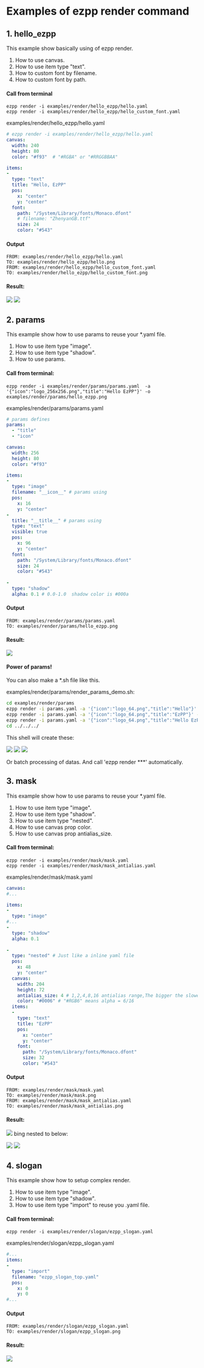 # Examples of ezpp render command

## 1. hello_ezpp

This example show basically using of ezpp render. 
1. How to use canvas.
2. How to use item type "text".
3. How to custom font by filename.
4. How to custom font by path.

#### Call from terminal
```text
ezpp render -i examples/render/hello_ezpp/hello.yaml
ezpp render -i examples/render/hello_ezpp/hello_custom_font.yaml
```

examples/render/hello_ezpp/hello.yaml
```yaml
# ezpp render -i examples/render/hello_ezpp/hello.yaml
canvas:
  width: 240
  height: 80
  color: "#f93"  # "#RGBA" or "#RRGGBBAA"

items:
- 
  type: "text"
  title: "Hello, EzPP"
  pos:
    x: "center"
    y: "center"
  font:
    path: "/System/Library/fonts/Monaco.dfont"
    # filename: "ZhenyanGB.ttf"
    size: 24
    color: "#543"
```
#### Output
```text
FROM: examples/render/hello_ezpp/hello.yaml
TO: examples/render/hello_ezpp/hello.png
FROM: examples/render/hello_ezpp/hello_custom_font.yaml
TO: examples/render/hello_ezpp/hello_custom_font.png
```

#### Result:

![](hello_ezpp/hello.png)
![](hello_ezpp/hello_custom_font.png)

## 2. params

This example show how to use params to reuse your *.yaml file.
1. How to use item type "image".
2. How to use item type  "shadow".
3. How to use params.

#### Call from terminal:
```text
ezpp render -i examples/render/params/params.yaml  -a '{"icon":"logo_256x256.png","title":"Hello EzPP"}' -o examples/render/params/hello_ezpp.png
```
examples/render/params/params.yaml
```yaml
# params defines
params: 
  - "title"
  - "icon"

canvas:
  width: 256
  height: 80
  color: "#f93" 

items:
-
  type: "image"
  filename: "__icon__" # params using
  pos:
    x: 16
    y: "center"
- 
  title: "__title__" # params using
  type: "text"
  visible: true
  pos:
    x: 96
    y: "center"
  font:
    path: "/System/Library/fonts/Monaco.dfont"
    size: 24
    color: "#543"
        
-
  type: "shadow"
  alpha: 0.1 # 0.0-1.0  shadow color is #000a

```
#### Output
```text
FROM: examples/render/params/params.yaml
TO: examples/render/params/hello_ezpp.png
```

#### Result:

![](params/hello_ezpp.png)

#### Power of params!

You can also make a *.sh file like this.

examples/render/params/render_params_demo.sh:
```bash
cd examples/render/params
ezpp render -i params.yaml -a '{"icon":"logo_64.png","title":"Hello"}' -o hello.png
ezpp render -i params.yaml -a '{"icon":"logo_64.png","title":"EzPP"}' -o ezpp.png
ezpp render -i params.yaml -a '{"icon":"logo_64.png","title":"Hello EzPP"}' -o hello_ezpp.png
cd ../../../
```

This shell will create these:

![](params/hello.png)
![](params/ezpp.png)
![](params/hello_ezpp.png)

Or batch processing of datas. And call 'ezpp render ***' automatically.

## 3. mask
This example show how to use params to reuse your *.yaml file.
1. How to use item type "image".
2. How to use item type  "shadow".
3. How to use item type  "nested".
4. How to use canvas prop color.
5. How to use canvas prop antialias_size.

#### Call from terminal:
```text
ezpp render -i examples/render/mask/mask.yaml 
ezpp render -i examples/render/mask/mask_antialias.yaml 
```

examples/render/mask/mask.yaml 
```yaml
canvas:
#...

items:
-
  type: "image"
#...
-
  type: "shadow"
  alpha: 0.1
  
-
  type: "nested" # Just like a inline yaml file
  pos:
    x: 48
    y: "center"
  canvas:
    width: 204
    height: 72 
    antialias_size: 4 # 1,2,4,8,16 antialias range,The bigger the slower
    color: "#0006" # "#RGB6" means alpha = 6/16
  items:      
  - 
    type: "text"
    title: "EzPP"
    pos:
      x: "center"
      y: "center"
    font:
      path: "/System/Library/fonts/Monaco.dfont"
      size: 32
      color: "#543"
```
#### Output
```text
FROM: examples/render/mask/mask.yaml
TO: examples/render/mask/mask.png
FROM: examples/render/mask/mask_antialias.yaml
TO: examples/render/mask/mask_antialias.png
```

#### Result:

![](mask/mask_text.png) bing nested to below:

![](mask/mask.png)
![](mask/mask_antialias.png)

## 4. slogan

This example show how to setup complex render.
1. How to use item type "image".
2. How to use item type  "shadow".
3. How to use item type "import" to reuse you .yaml file.

#### Call from terminal:
```text
ezpp render -i examples/render/slogan/ezpp_slogan.yaml          
```

examples/render/slogan/ezpp_slogan.yaml 
```yaml
#...
items:
-
  type: "import"
  filename: "ezpp_slogan_top.yaml"
  pos:
    x: 0
    y: 0
#...
```

#### Output
```text
FROM: examples/render/slogan/ezpp_slogan.yaml
TO: examples/render/slogan/ezpp_slogan.png
```

#### Result:

![](slogan/ezpp_slogan.png)
